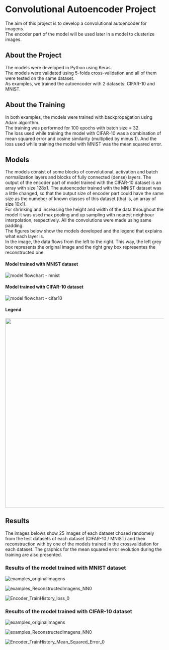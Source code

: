 # Convolutional Autoencoder Project

The aim of this project is to develop a convolutional autoencoder for imagens. <br/>
The encoder part of the model will be used later in a model to clusterize images.

## About the Project

The models were developed in Python using Keras.<br/>
The models were validated using 5-folds cross-validation and all of them were tested on the same dataset.<br/>
As examples, we trained the autoencoder with 2 datasets: CIFAR-10 and MNIST.

## About the Training
In both examples, the models were trained with backpropagation using Adam  algorithm.<br/>
The training was performed for 100 epochs with batch size = 32.<br/>
The loss used while training the model with CIFAR-10 was a combination of mean squared error and cosine similarity (multiplied by minus 1). And the loss used while training the model with MNIST was the mean squared error.


## Models

The models consist of some blocks of convolutional, activation and batch normalization layers and blocks of fully connected (dense) layers. The output of the encoder part of model trained with the CIFAR-10 dataset is an array with size 128x1. The autoencoder trained with the MNIST dataset was a little changed, so that the output size of encoder part could have the same size as the numeber of known classes of this dataset (that is, an array of size 10x1).<br/>
For shrinking and increasing the height and width of the data throughout the model it was used max pooling and up sampling with nearest neighbour interpolation, respectively. All the convolutions were made using same padding.  <br/>
The figures below show the models developed and the legend that explains what each layer is.<br/>
In the image, the data flows from the left to the right. This way, the left grey box represents the original image and the right grey box representes the reconstructed one. 

#### Model trained with MNIST dataset

![model flowchart - mnist](https://user-images.githubusercontent.com/58445878/103463149-0cd0ff80-4d09-11eb-8957-a0079d98d89e.png)

#### Model trained with CIFAR-10 dataset

![model flowchart - cifar10](https://user-images.githubusercontent.com/58445878/103463163-1fe3cf80-4d09-11eb-9375-a5f42160ac97.png)

#### Legend

<img src="https://user-images.githubusercontent.com/58445878/103463169-2b36fb00-4d09-11eb-80e9-b5bff48420d7.png" width="600">


## Results

The images belows show 25 images of each dataset chosed randomely from the test datasets of each dataset (CIFAR-10 / MNIST) and their reconstruction with by one of the models trained in the crossvalidation for each dataset. The graphics for the mean squared error evolution during the training are also presented.

### Results of the model trained with MNIST dataset

![examples_originalImagens](https://user-images.githubusercontent.com/58445878/103464279-32fa9d80-4d11-11eb-9ad6-9ea8cd79f6d8.jpg)

![examples_ReconstructedImagens_NN0](https://user-images.githubusercontent.com/58445878/103464281-355cf780-4d11-11eb-9864-664fc3c75d93.jpg)

![Encoder_TrainHistory_loss_0](https://user-images.githubusercontent.com/58445878/103463429-122f4980-4d0b-11eb-94f7-f018b1e41191.jpg)

### Results of the model trained with CIFAR-10 dataset

![examples_originalImagens](https://user-images.githubusercontent.com/58445878/103464293-50c80280-4d11-11eb-90f5-24bbf12864ab.jpg)

![examples_ReconstructedImagens_NN0](https://user-images.githubusercontent.com/58445878/103464297-53c2f300-4d11-11eb-8fa5-2c2a273c9810.jpg)

![Encoder_TrainHistory_Mean_Squared_Error_0](https://user-images.githubusercontent.com/58445878/103463473-60dce380-4d0b-11eb-84ee-46b982e8caf6.jpg)

